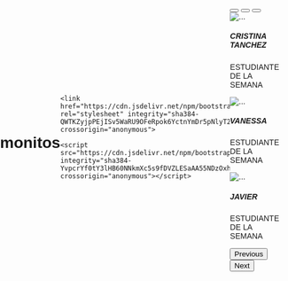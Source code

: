 # monitos
<!DOCTYPE html>
<html lang="en">
<head>
    <meta charset="UTF-8">
    <meta name="viewport" content="width=device-width, initial-scale=1.0">
    <title>VANESA.COM</title>

    <link href="https://cdn.jsdelivr.net/npm/bootstrap@5.3.3/dist/css/bootstrap.min.css" rel="stylesheet" integrity="sha384-QWTKZyjpPEjISv5WaRU9OFeRpok6YctnYmDr5pNlyT2bRjXh0JMhjY6hW+ALEwIH" crossorigin="anonymous">

    <script src="https://cdn.jsdelivr.net/npm/bootstrap@5.3.3/dist/js/bootstrap.bundle.min.js" integrity="sha384-YvpcrYf0tY3lHB60NNkmXc5s9fDVZLESaAA55NDzOxhy9GkcIdslK1eN7N6jIeHz" crossorigin="anonymous"></script>

<style>

body {background-image: url(https://mvsnoticias.com/u/fotografias/m/2021/6/11/f1280x720-87902_219577_5050.png);
        background-size: cover;
        font-family: Arial,sans-serif;
        margin: 0;
        padding: 0;
        display: flex;
        justify-content: center;
        align-items: center;
        height: 100vh;
    }



</style>



</head>
<body>
    <div id="carouselExampleCaptions" class="carousel slide">
        <div class="carousel-indicators">
          <button type="button" data-bs-target="#carouselExampleCaptions" data-bs-slide-to="0" class="active" aria-current="true" aria-label="Slide 1"></button>
          <button type="button" data-bs-target="#carouselExampleCaptions" data-bs-slide-to="1" aria-label="Slide 2"></button>
          <button type="button" data-bs-target="#carouselExampleCaptions" data-bs-slide-to="2" aria-label="Slide 3"></button>
        </div>
        <div class="carousel-inner">
          <div class="carousel-item active">
            <img src="https://linda.nyc3.cdn.digitaloceanspaces.com/384_sl3_png-a_3_jpg-o/sticker-fan_11751662_o.jpg" class="d-block w-100" alt="...">
            <div class="carousel-caption d-none d-md-block">
              <h5>CRISTINA TANCHEZ</h5>
              <p>ESTUDIANTE DE LA SEMANA</p>
            </div>
          </div>
          <div class="carousel-item">
            <img src="https://i.pinimg.com/236x/a2/2e/5d/a22e5dd1d8252e4cfba3216d0f3a572e.jpg" class="d-block w-100" alt="...">
            <div class="carousel-caption d-none d-md-block">
              <h5>VANESSA </h5>
              <p>ESTUDIANTE DE LA SEMANA</p>
            </div>
          </div>
          <div class="carousel-item">
            <img src="https://i.ytimg.com/vi/Qi5RkTefkz0/hqdefault.jpg" class="d-block w-100" alt="...">
            <div class="carousel-caption d-none d-md-block">
              <h5>JAVIER</h5>
              <p>ESTUDIANTE DE LA SEMANA</p>
            </div>
          </div>
        </div>
        <button class="carousel-control-prev" type="button" data-bs-target="#carouselExampleCaptions" data-bs-slide="prev">
          <span class="carousel-control-prev-icon" aria-hidden="true"></span>
          <span class="visually-hidden">Previous</span>
        </button>
        <button class="carousel-control-next" type="button" data-bs-target="#carouselExampleCaptions" data-bs-slide="next">
          <span class="carousel-control-next-icon" aria-hidden="true"></span>
          <span class="visually-hidden">Next</span>
        </button>
      </div>
    

    
</body>
</html>

